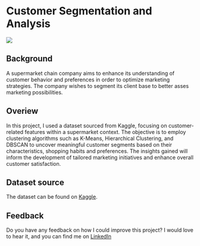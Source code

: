 # Customer Segmentation and Analysis

<img src="https://miro.medium.com/v2/resize:fit:845/1*rFATWK6tWBrDJ1o1rzEZ8w.png" >

## Background
A supermarket chain company aims to enhance its understanding of customer behavior and preferences in order to optimize marketing strategies. The company wishes to segment its client base to better asses marketing possibilities.

## Overiew
In this project, I used a dataset sourced from Kaggle, focusing on customer-related features within a supermarket context. The objective is to employ clustering algorithms such as K-Means, Hierarchical Clustering, and DBSCAN to uncover meaningful customer segments based on their characteristics, shopping habits and preferences. The insights gained will inform the development of tailored marketing initiatives and enhance overall customer satisfaction.

## Dataset source
The dataset can be found on [Kaggle](https://www.kaggle.com/datasets/imakash3011/customer-personality-analysis).

## Feedback
Do you have any feedback on how I could improve this project? I would love to hear it, and you can find me on [LinkedIn](https://www.linkedin.com/in/gustavoperbone/)

